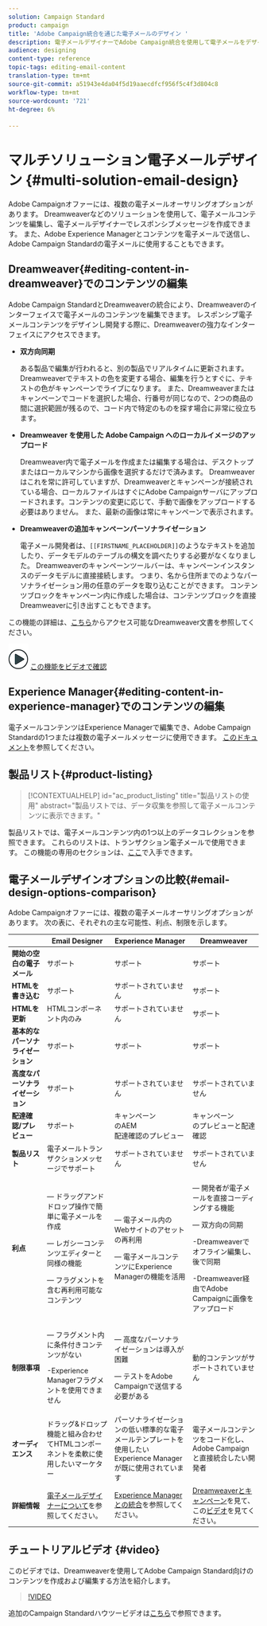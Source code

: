 ```yaml
---
solution: Campaign Standard
product: campaign
title: 'Adobe Campaign統合を通じた電子メールのデザイン '
description: 電子メールデザイナーでAdobe Campaign統合を使用して電子メールをデザインする方法を確認します。
audience: designing
content-type: reference
topic-tags: editing-email-content
translation-type: tm+mt
source-git-commit: a51943e4da04f5d19aaecdfcf956f5c4f3d804c8
workflow-type: tm+mt
source-wordcount: '721'
ht-degree: 6%

---
```



# マルチソリューション電子メールデザイン {#multi-solution-email-design}

Adobe Campaignオファーには、複数の電子メールオーサリングオプションがあります。 Dreamweaverなどのソリューションを使用して、電子メールコンテンツを編集し、電子メールデザイナーでレスポンシブメッセージを作成できます。 また、Adobe Experience Managerとコンテンツを電子メールで送信し、Adobe Campaign Standardの電子メールに使用することもできます。

## Dreamweaver{#editing-content-in-dreamweaver}でのコンテンツの編集

Adobe Campaign StandardとDreamweaverの統合により、Dreamweaverのインターフェイスで電子メールのコンテンツを編集できます。 レスポンシブ電子メールコンテンツをデザインし開発する際に、Dreamweaverの強力なインターフェイスにアクセスできます。

* **双方向同期**

   ある製品で編集が行われると、別の製品でリアルタイムに更新されます。 Dreamweaverでテキストの色を変更する場合、編集を行うとすぐに、テキストの色がキャンペーンでライブになります。 また、Dreamweaverまたはキャンペーンでコードを選択した場合、行番号が同じなので、2つの商品の間に選択範囲が残るので、コード内で特定のものを探す場合に非常に役立ちます。

* **Dreamweaver を使用した Adobe Campaign へのローカルイメージのアップロード**

   Dreamweaver内で電子メールを作成または編集する場合は、デスクトップまたはローカルマシンから画像を選択するだけで済みます。 Dreamweaverはこれを常に許可していますが、Dreamweaverとキャンペーンが接続されている場合、ローカルファイルはすぐにAdobe Campaignサーバにアップロードされます。コンテンツの変更に応じて、手動で画像をアップロードする必要はありません。 また、最新の画像は常にキャンペーンで表示されます。

* **Dreamweaverの追加キャンペーンパーソナライゼーション**

   電子メール開発者は、`[[FIRSTNAME_PLACEHOLDER]]`のようなテキストを追加したり、データモデルのテーブルの構文を調べたりする必要がなくなりました。 Dreamweaverのキャンペーンツールバーは、キャンペーンインスタンスのデータモデルに直接接続します。 つまり、名から住所までのようなパーソナライゼーション用の任意のデータを取り込むことができます。 コンテンツブロックをキャンペーン内に作成した場合は、コンテンツブロックを直接Dreamweaverに引き出すこともできます。

この機能の詳細は、[こちら](https://helpx.adobe.com/jp/dreamweaver/using/working-with-dreamweaver-and-campaign.html)からアクセス可能なDreamweaver文書を参照してください。

![](assets/do-not-localize/how-to-video.png) [この機能をビデオで確認](#video)

## Experience Manager{#editing-content-in-experience-manager}でのコンテンツの編集

電子メールコンテンツはExperience Managerで編集でき、Adobe Campaign Standardの1つまたは複数の電子メールメッセージに使用できます。 [このドキュメント](../../integrating/using/integrating-with-experience-manager.md)を参照してください。

## 製品リスト{#product-listing}

>[!CONTEXTUALHELP]
>id="ac_product_listing"
>title="製品リストの使用"
>abstract="製品リストでは、データ収集を参照して電子メールコンテンツに表示できます。"

製品リストでは、電子メールコンテンツ内の1つ以上のデータコレクションを参照できます。 これらのリストは、トランザクション電子メールで使用できます。 この機能の専用のセクションは、[ここ](../../channels/using/editing-transactional-message.md#using-product-listings-in-a-transactional-message)で入手できます。

## 電子メールデザインオプションの比較{#email-design-options-comparison}

Adobe Campaignオファーには、複数の電子メールオーサリングオプションがあります。 次の表に、それぞれの主な可能性、利点、制限を示します。

<table> 
 <thead> 
  <tr> 
   <th> </th> 
   <th> Email Designer <br /> </th> 
   <th> Experience Manager<br /> </th> 
   <th> Dreamweaver<br /> </th> 
  </tr> 
 </thead> 
 <tbody> 
  <tr> 
   <td> <strong>開始の空白の電子メール</strong><br /> </td> 
   <td> サポート<br /> </td> 
   <td> サポート<br /> </td> 
   <td> サポート<br /> </td> 
  </tr> 
  <tr> 
   <td> <strong>HTMLを書き込む</strong><br /> </td> 
   <td> サポート<br /> </td> 
   <td> サポートされていません<br /> </td> 
   <td> サポート<br /> </td> 
  </tr> 
  <tr> 
   <td> <strong>HTMLを更新</strong><br /> </td> 
   <td> HTMLコンポーネント内のみ<br /> </td> 
   <td> サポートされていません<br /> </td> 
   <td> サポート<br /> </td> 
  </tr> 
  <tr> 
   <td> <strong>基本的なパーソナライゼーション</strong><br /> </td> 
   <td> サポート<br /> </td> 
   <td> サポート<br /> </td> 
   <td> サポート<br /> </td> 
  </tr> 
  <tr> 
   <td> <strong>高度なパーソナライゼーション</strong><br /> </td> 
   <td> サポート<br /> </td> 
   <td> サポートされていません<br /> </td> 
   <td> サポートされていません<br /> </td> 
  </tr> 
  <tr> 
   <td> <strong>配達確認/プレビュー</strong><br /> </td> 
   <td> サポート<br /> </td> 
   <td> キャンペーン<br />のAEM<br />配達確認のプレビュー </td> 
   <td> キャンペーン<br />のプレビューと配達確認 </td> 
  </tr> 
  <tr> 
   <td> <strong>製品リスト</strong><br /> </td> 
   <td> 電子メールトランザクションメッセージでサポート<br /> </td> 
   <td> サポートされていません<br /> </td> 
   <td> サポートされていません<br /> </td> 
  </tr> 
  <tr> 
   <td> <strong>利点</strong><br /> </td> 
   <td> 
     <p> — ドラッグアンドドロップ操作で簡単に電子メールを作成</p>
     <p> — レガシーコンテンツエディターと同様の機能</p>
     <p> — フラグメントを含む再利用可能なコンテンツ</p>
  </td> 
   <td> 
     <p> — 電子メール内のWebサイトのアセットの再利用</p>
     <p> — 電子メールコンテンツにExperience Managerの機能を活用</p>
    </td> 
   <td> 
    <p> — 開発者が電子メールを直接コーディングする機能</p>
    <p> — 双方向の同期</p>
    <p>-Dreamweaverでオフライン編集し、後で同期</p>
    <p>-Dreamweaver経由でAdobe Campaignに画像をアップロード</p>
  </td> 
  </tr> 
  <tr> 
   <td> <strong>制限事項</strong><br /> </td> 
   <td> 
     <p> — フラグメント内に条件付きコンテンツがない</p>
     <p>-Experience Managerフラグメントを使用できません</p>
  </td> 
   <td> 
     <p> — 高度なパーソナライゼーションは導入が困難</p>
     <p> — テストをAdobe Campaignで送信する必要がある</p>
  </td> 
   <td> 動的コンテンツがサポートされていません<br /> </td> 
  </tr> 
  <tr> 
   <td> <strong>オーディエンス</strong><br /> </td> 
   <td> ドラッグ&amp;ドロップ機能と組み合わせてHTMLコンポーネントを柔軟に使用したいマーケター<br /> </td> 
   <td> パーソナライゼーションの低い標準的な電子メールテンプレートを使用したいExperience Managerが既に使用されています<br /> </td> 
   <td> 電子メールコンテンツをコード化し、Adobe Campaign<br />と直接統合したい開発者 </td> 
  </tr> 
  <tr> 
   <td> <strong>詳細情報</strong><br /> </td> 
   <td> <a href="../../designing/using/designing-content-in-adobe-campaign.md">電子メールデザイナーについて</a>を参照してください。<br /> </td> 
   <td> <a href="../../integrating/using/integrating-with-experience-manager.md">Experience Managerとの統合</a>を参照してください。<br /> </td> 
   <td> <a href="https://helpx.adobe.com/dreamweaver/using/working-with-dreamweaver-and-campaign.html">Dreamweaverとキャンペーン</a>を見て、この<a href="#video">ビデオ</a>を見てください。<br /> </td> 
  </tr> 
 </tbody> 
</table>

## チュートリアルビデオ {#video}

このビデオでは、Dreamweaverを使用してAdobe Campaign Standard向けのコンテンツを作成および編集する方法を紹介します。

>[!VIDEO](https://video.tv.adobe.com/v/23121?quality=12&captions=eng)

追加のCampaign Standardハウツービデオは[こちら](https://experienceleague.adobe.com/docs/campaign-standard-learn/tutorials/overview.html?lang=ja)で参照できます。
